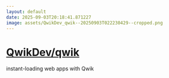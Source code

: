 ```yaml
---
layout: default
date: 2025-09-03T20:18:41.871227
image: assets/QwikDev_qwik--20250903T022230429--cropped.png
---
```


# [QwikDev/qwik](https://github.com/QwikDev/qwik)

instant-loading web apps with Qwik
